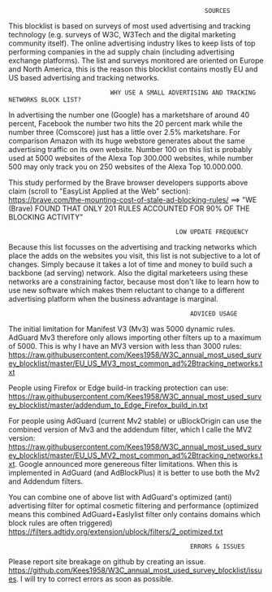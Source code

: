 
                                                          SOURCES
This blocklist is based on surveys of most used advertising and tracking technology (e.g. surveys of W3C, W3Tech and the
digital marketing community itself). The online advertising industry likes to keep lists of top performing companies in
the ad supply chain (including advertising exchange platforms). The list and surveys monitored are oriented on Europe and 
North America, this is the reason this blocklist contains mostly EU and US based advertising and tracking networks. 

                                WHY USE A SMALL ADVERTISING AND TRACKING NETWORKS BLOCK LIST? 
In advertising the number one (Google) has a marketshare of around 40 percent, Facebook the number two hits the 20 percent mark 
while the number three (Comscore) just has a little over 2.5% marketshare. For comparison Amazon with its huge webstore generates 
about the same advertising traffic on its own website. Number 100 on this list is probably used at 5000 websites of the Alexa 
Top 300.000 websites, while number 500 may only track you on 250 websites of the Alexa Top 10.000.000. 

This study performed by the Brave browser developers supports above claim (scroll to "EasyList Applied at the Web" section):
https://brave.com/the-mounting-cost-of-stale-ad-blocking-rules/ 
==> "WE (Brave) FOUND THAT ONLY 201 RULES ACCOUNTED FOR 90% OF THE BLOCKING ACTIVITY" 

                                                  LOW UPDATE FREQUENCY
Because this list focusses on the advertising and tracking networks which place the adds on the websites you visit, this list 
is not subjective to a lot of changes. Simply because it takes a lot of time and money to build such a backbone (ad serving) 
network. Also the digital marketeers using these networks are a constraining factor, because most don't like to learn how to
use new software which makes them reluctant to change to a different advertising platform when the business advantage is marginal.

                                                      ADVICED USAGE  

The initial limitation for Manifest V3 (Mv3) was 5000 dynamic rules. AdGuard Mv3 therefore only allows importing other filters up to a maximum of 5000. This is why I have an MV3 version with less than 3000 rules: 
https://raw.githubusercontent.com/Kees1958/W3C_annual_most_used_survey_blocklist/master/EU_US_MV3_most_common_ad%2Btracking_networks.txt

People using Firefox or Edge build-in tracking protection can use:
https://raw.githubusercontent.com/Kees1958/W3C_annual_most_used_survey_blocklist/master/addendum_to_Edge_Firefox_build_in.txt

For people using AdGuard (current Mv2 stable) or uBlockOrigin can use the combined version of Mv3 and the addendum filter, which I calle the MV2 version: 
https://raw.githubusercontent.com/Kees1958/W3C_annual_most_used_survey_blocklist/master/EU_US_MV2_most_common_ad%2Btracking_networks.txt. Google announced more genereous filter limitations. When this is implemented in AdGuard (and AdBlockPlus) it is better to use both the Mv2 and Addendum filters.

You can combine one of above list with AdGuard's optimized (anti) advertising filter for optimal cosmetic filtering and performance
(optimized means this combined AdGuard+Easlylist filter only contains domains which block rules are often triggered)  
https://filters.adtidy.org/extension/ublock/filters/2_optimized.txt 




                                                      ERRORS & ISSUES
Please report site breakage on github by creating an issue. https://github.com/Kees1958/W3C_annual_most_used_survey_blocklist/issues. 
I will try to correct errors as soon as possible.  

